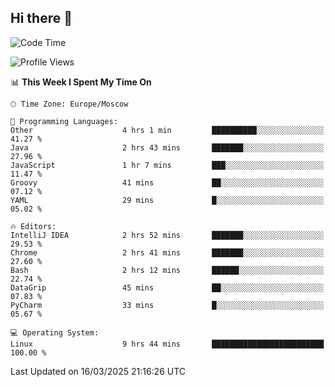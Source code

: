 ## Hi there 👋
<!--START_SECTION:waka-->
![Code Time](http://img.shields.io/badge/Code%20Time-4%2C785%20hrs%2032%20mins-blue)

![Profile Views](http://img.shields.io/badge/Profile%20Views-2-blue)

📊 **This Week I Spent My Time On** 

```text
🕑︎ Time Zone: Europe/Moscow

💬 Programming Languages: 
Other                    4 hrs 1 min         ██████████░░░░░░░░░░░░░░░   41.27 % 
Java                     2 hrs 43 mins       ███████░░░░░░░░░░░░░░░░░░   27.96 % 
JavaScript               1 hr 7 mins         ███░░░░░░░░░░░░░░░░░░░░░░   11.47 % 
Groovy                   41 mins             ██░░░░░░░░░░░░░░░░░░░░░░░   07.12 % 
YAML                     29 mins             █░░░░░░░░░░░░░░░░░░░░░░░░   05.02 % 

🔥 Editors: 
IntelliJ IDEA            2 hrs 52 mins       ███████░░░░░░░░░░░░░░░░░░   29.53 % 
Chrome                   2 hrs 41 mins       ███████░░░░░░░░░░░░░░░░░░   27.60 % 
Bash                     2 hrs 12 mins       ██████░░░░░░░░░░░░░░░░░░░   22.74 % 
DataGrip                 45 mins             ██░░░░░░░░░░░░░░░░░░░░░░░   07.83 % 
PyCharm                  33 mins             █░░░░░░░░░░░░░░░░░░░░░░░░   05.67 % 

💻 Operating System: 
Linux                    9 hrs 44 mins       █████████████████████████   100.00 % 
```


 Last Updated on 16/03/2025 21:16:26 UTC
<!--END_SECTION:waka-->
<!--
**w3ll1ngt/w3ll1ngt** is a ✨ _special_ ✨ repository because its `README.md` (this file) appears on your GitHub profile.

Here are some ideas to get you started:

- 🔭 I’m currently working on ...
- 🌱 I’m currently learning ...
- 👯 I’m looking to collaborate on ...
- 🤔 I’m looking for help with ...
- 💬 Ask me about ...
- 📫 How to reach me: ...
- 😄 Pronouns: ...
- ⚡ Fun fact: ...
-->
